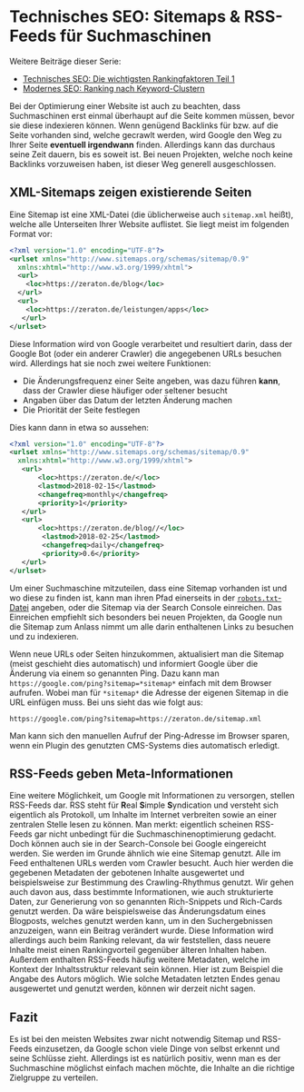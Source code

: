 # Technisches SEO: Sitemaps & RSS-Feeds für Suchmaschinen

Weitere Beiträge dieser Serie:

- [Technisches SEO: Die wichtigsten Rankingfaktoren Teil 1](https://zeraton.de/blog/technisches-seo-die-wichtigsten-rankingfaktoren-teil-1)
- [Modernes SEO: Ranking nach Keyword-Clustern](https://zeraton.de/blog/modernes-seo-ranking-nach-keyword-clustern)

Bei der Optimierung einer Website ist auch zu beachten, dass Suchmaschinen erst einmal überhaupt auf die Seite kommen müssen, bevor sie diese indexieren können. Wenn genügend Backlinks für bzw. auf die Seite vorhanden sind, welche gecrawlt werden, wird Google den Weg zu Ihrer Seite **eventuell irgendwann** finden. Allerdings kann das durchaus seine Zeit dauern, bis es soweit ist. Bei neuen Projekten, welche noch keine Backlinks vorzuweisen haben, ist dieser Weg generell ausgeschlossen.

## XML-Sitemaps zeigen existierende Seiten

Eine Sitemap ist eine XML-Datei (die üblicherweise auch `sitemap.xml` heißt), welche alle Unterseiten Ihrer Website auflistet. Sie liegt meist im folgenden Format vor:

```xml
<?xml version="1.0" encoding="UTF-8"?>
<urlset xmlns="http://www.sitemaps.org/schemas/sitemap/0.9"
  xmlns:xhtml="http://www.w3.org/1999/xhtml">
  <url>
    <loc>https://zeraton.de/blog</loc>
  </url>
  <url>
    <loc>https://zeraton.de/leistungen/apps</loc>
   </url>
</urlset>
```

Diese Information wird von Google verarbeitet und resultiert darin, dass der Google Bot (oder ein anderer Crawler) die angegebenen URLs besuchen wird. Allerdings hat sie noch zwei weitere Funktionen:

* Die Änderungsfrequenz einer Seite angeben, was dazu führen **kann**, dass der Crawler diese häufiger oder seltener besucht
* Angaben über das Datum der letzten Änderung machen
* Die Priorität der Seite festlegen

Dies kann dann in etwa so aussehen:

```xml
<?xml version="1.0" encoding="UTF-8"?>
<urlset xmlns="http://www.sitemaps.org/schemas/sitemap/0.9"
  xmlns:xhtml="http://www.w3.org/1999/xhtml">
   <url>
       <loc>https://zeraton.de/</loc>
       <lastmod>2018-02-15</lastmod>
       <changefreq>monthly</changefreq>
       <priority>1</priority>
   </url>
   <url>
       <loc>https://zeraton.de/blog//</loc>
   		<lastmod>2018-02-25</lastmod>
   		<changefreq>daily</changefreq>
   		<priority>0.6</priority>
   </url>
</urlset>
```

Um einer Suchmaschine mitzuteilen, dass eine Sitemap vorhanden ist und wo diese zu finden ist, kann man ihren Pfad einerseits in der [`robots.txt`-Datei](https://zeraton.de/blog/technisches-seo-die-wichtigsten-rankingfaktoren-teil-2) angeben, oder die Sitemap via der Search Console einreichen. Das Einreichen empfiehlt sich besonders bei neuen Projekten, da Google nun die Sitemap zum Anlass nimmt um alle darin enthaltenen Links zu besuchen und zu indexieren.

Wenn neue URLs oder Seiten hinzukommen, aktualisiert man die Sitemap (meist geschieht dies automatisch) und informiert Google über die Änderung via einem so genannten Ping. Dazu kann man `https://google.com/ping?sitemap=*sitemap*` einfach mit dem Browser aufrufen. Wobei man für `*sitemap*` die Adresse der eigenen Sitemap in die URL einfügen muss. Bei uns sieht das wie folgt aus:

```
https://google.com/ping?sitemap=https://zeraton.de/sitemap.xml
```

Man kann sich den manuellen Aufruf der Ping-Adresse im Browser sparen, wenn ein Plugin des genutzten CMS-Systems dies automatisch erledigt.

## RSS-Feeds geben Meta-Informationen

Eine weitere Möglichkeit, um Google mit Informationen zu versorgen, stellen RSS-Feeds dar. RSS steht für **R**eal **S**imple **S**yndication und versteht sich eigentlich als Protokoll, um Inhalte im Internet verbreiten sowie an einer zentralen Stelle lesen zu können. Man merkt: eigentlich scheinen RSS-Feeds gar nicht unbedingt für die Suchmaschinenoptimierung gedacht. Doch können auch sie in der Search-Console bei Google eingereicht werden. Sie werden im Grunde ähnlich wie eine Sitemap genutzt. Alle im Feed enthaltenen URLs werden vom Crawler besucht. Auch hier werden die gegebenen Metadaten der gebotenen Inhalte ausgewertet und beispielsweise zur Bestimmung des Crawling-Rhythmus genutzt. Wir gehen auch davon aus, dass bestimmte Informationen, wie auch strukturierte Daten, zur Generierung von so genannten Rich-Snippets und Rich-Cards genutzt werden. Da wäre beispielsweise das Änderungsdatum eines Blogposts, welches genutzt werden kann, um in den Suchergebnissen anzuzeigen, wann ein Beitrag verändert wurde. Diese Information wird allerdings auch beim Ranking relevant, da wir feststellen, dass neuere Inhalte meist einen Rankingvorteil gegenüber älteren Inhalten haben. Außerdem enthalten RSS-Feeds häufig weitere Metadaten, welche im Kontext der Inhaltsstruktur relevant sein können. Hier ist zum Beispiel die Angabe des Autors möglich. Wie solche Metadaten letzten Endes genau ausgewertet und genutzt werden, können wir derzeit nicht sagen.

## Fazit

Es ist bei den meisten Websites zwar nicht notwendig Sitemap und RSS-Feeds einzusetzen, da Google schon viele Dinge von selbst erkennt und seine Schlüsse zieht. Allerdings ist es natürlich positiv, wenn man es der Suchmaschine möglichst einfach machen möchte, die Inhalte an die richtige Zielgruppe zu verteilen.
